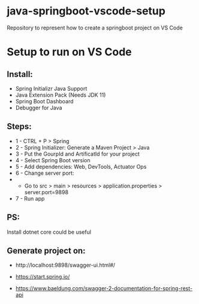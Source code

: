 # java-springboot-vscode-setup
Repository to represent how to create a springboot project on VS Code

# Setup to run on VS Code

## Install:

* Spring Initializr Java Support
* Java Extension Pack (Needs JDK 11)
* Spring Boot Dashboard
* Debugger for Java

## Steps:

* 1 - CTRL + P > Spring
* 2 - Spring Initializer: Generate a Maven Project > Java
* 3 - Put the GourpId and ArtificatId for your project
* 4 - Select Spring Boot version
* 5 -  Add dependencies: Web, DevTools, Actuator Ops
* 6 - Change server port: 
* * Go to src > main > resources > application.properties > server.port=9898
* 7 - Run app

## PS:

Install dotnet core could be useful


## Generate project on:

* http://localhost:9898/swagger-ui.html#/

* https://start.spring.io/

* https://www.baeldung.com/swagger-2-documentation-for-spring-rest-api